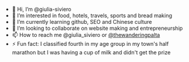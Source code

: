 - 👋 Hi, I’m @giulia-siviero
- 👀 I’m interested in food, hotels, travels, sports and bread making
- 🌱 I’m currently learning github, SEO and Chinese culture
- 💞️ I’m looking to collaborate on website making and entrepreneurship 
- 📫 How to reach me @giulia_siviero or [@thewanderingpalta](https://www.instagram.com/thewanderingpalta/?hl=en)
- ⚡ Fun fact: I classified fourth in my age group in my town's half marathon but I was having a cup of milk and didn't get the prize 

<!---
giulia-siviero/giulia-siviero is a ✨ special ✨ repository because its `README.md` (this file) appears on your GitHub profile.
You can click the Preview link to take a look at your changes.
--->

